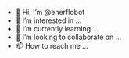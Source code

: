 - 👋 Hi, I’m @enerflobot
- 👀 I’m interested in ...
- 🌱 I’m currently learning ...
- 💞️ I’m looking to collaborate on ...
- 📫 How to reach me ...

<!---
enerflobot/enerflobot is a ✨ special ✨ repository because its `README.md` (this file) appears on your GitHub profile.
You can click the Preview link to take a look at your changes.
--->
